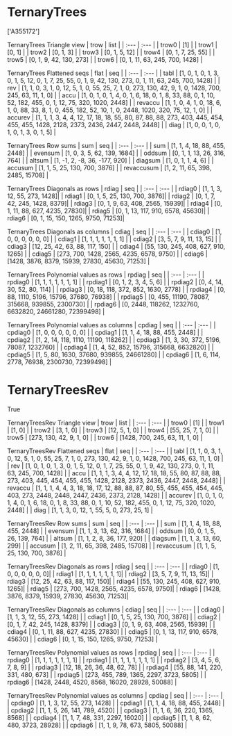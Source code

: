 # TernaryTrees
['A355172']

TernaryTrees Triangle view
| trow  |  list  |
| :---  |  :---  |
| trow0 | [1] |
| trow1 | [0, 1] |
| trow2 | [0, 1, 3] |
| trow3 | [0, 1, 5, 12] |
| trow4 | [0, 1, 7, 25, 55] |
| trow5 | [0, 1, 9, 42, 130, 273] |
| trow6 | [0, 1, 11, 63, 245, 700, 1428] |

TernaryTrees Flattened seqs
| flat      |   seq  |
| :---      |  :---  |
| tabl     | [1, 0, 1, 0, 1, 3, 0, 1, 5, 12, 0, 1, 7, 25, 55, 0, 1, 9, 42, 130, 273, 0, 1, 11, 63, 245, 700, 1428] |
| rev      | [1, 1, 0, 3, 1, 0, 12, 5, 1, 0, 55, 25, 7, 1, 0, 273, 130, 42, 9, 1, 0, 1428, 700, 245, 63, 11, 1, 0] |
| accu     | [1, 0, 1, 0, 1, 4, 0, 1, 6, 18, 0, 1, 8, 33, 88, 0, 1, 10, 52, 182, 455, 0, 1, 12, 75, 320, 1020, 2448] |
| revaccu  | [1, 1, 0, 4, 1, 0, 18, 6, 1, 0, 88, 33, 8, 1, 0, 455, 182, 52, 10, 1, 0, 2448, 1020, 320, 75, 12, 1, 0] |
| accurev  | [1, 1, 1, 3, 4, 4, 12, 17, 18, 18, 55, 80, 87, 88, 88, 273, 403, 445, 454, 455, 455, 1428, 2128, 2373, 2436, 2447, 2448, 2448] |
| diag     | [1, 0, 0, 1, 0, 1, 0, 1, 3, 0, 1, 5] |

TernaryTrees Row sums
| sum        |   seq  |
| :---       |  :---  |
| sum       | [1, 1, 4, 18, 88, 455, 2448] |
| evensum   | [1, 0, 3, 5, 62, 139, 1684] |
| oddsum    | [0, 1, 1, 13, 26, 316, 764] |
| altsum    | [1, -1, 2, -8, 36, -177, 920] |
| diagsum   | [1, 0, 1, 1, 4, 6] |
| accusum   | [1, 1, 5, 25, 130, 700, 3876] |
| revaccusum | [1, 2, 11, 65, 398, 2485, 15708] |

TernaryTrees Diagonals as rows
| rdiag  |   seq  |
| :---   |  :---  |
| rdiag0 | [1, 1, 3, 12, 55, 273, 1428]|
| rdiag1 | [0, 1, 5, 25, 130, 700, 3876]|
| rdiag2 | [0, 1, 7, 42, 245, 1428, 8379]|
| rdiag3 | [0, 1, 9, 63, 408, 2565, 15939]|
| rdiag4 | [0, 1, 11, 88, 627, 4235, 27830]|
| rdiag5 | [0, 1, 13, 117, 910, 6578, 45630]|
| rdiag6 | [0, 1, 15, 150, 1265, 9750, 71253]|

TernaryTrees Diagonals as columns
| cdiag  |   seq  |
| :---   |  :---  |
| cdiag0 | [1, 0, 0, 0, 0, 0, 0] |
| cdiag1 | [1, 1, 1, 1, 1, 1, 1] |
| cdiag2 | [3, 5, 7, 9, 11, 13, 15] |
| cdiag3 | [12, 25, 42, 63, 88, 117, 150] |
| cdiag4 | [55, 130, 245, 408, 627, 910, 1265] |
| cdiag5 | [273, 700, 1428, 2565, 4235, 6578, 9750] |
| cdiag6 | [1428, 3876, 8379, 15939, 27830, 45630, 71253] |

TernaryTrees Polynomial values as rows
| rpdiag  |   seq  |
| :---    |  :---  |
| rpdiag0 | [1, 1, 1, 1, 1, 1, 1] |
| rpdiag1 | [0, 1, 2, 3, 4, 5, 6] |
| rpdiag2 | [0, 4, 14, 30, 52, 80, 114] |
| rpdiag3 | [0, 18, 118, 372, 852, 1630, 2778] |
| rpdiag4 | [0, 88, 1110, 5196, 15796, 37680, 76938] |
| rpdiag5 | [0, 455, 11190, 78087, 315668, 939855, 2300730] |
| rpdiag6 | [0, 2448, 118262, 1232760, 6632820, 24661280, 72399498] |

TernaryTrees Polynomial values as columns
| cpdiag  |   seq  |
| :---    |  :---  |
| cpdiag0 | [1, 0, 0, 0, 0, 0, 0] |
| cpdiag1 | [1, 1, 4, 18, 88, 455, 2448] |
| cpdiag2 | [1, 2, 14, 118, 1110, 11190, 118262] |
| cpdiag3 | [1, 3, 30, 372, 5196, 78087, 1232760] |
| cpdiag4 | [1, 4, 52, 852, 15796, 315668, 6632820] |
| cpdiag5 | [1, 5, 80, 1630, 37680, 939855, 24661280] |
| cpdiag6 | [1, 6, 114, 2778, 76938, 2300730, 72399498] |

# TernaryTreesRev
True

TernaryTreesRev Triangle view
| trow  |  list  |
| :---  |  :---  |
| trow0 | [1] |
| trow1 | [1, 0] |
| trow2 | [3, 1, 0] |
| trow3 | [12, 5, 1, 0] |
| trow4 | [55, 25, 7, 1, 0] |
| trow5 | [273, 130, 42, 9, 1, 0] |
| trow6 | [1428, 700, 245, 63, 11, 1, 0] |

TernaryTreesRev Flattened seqs
| flat      |   seq  |
| :---      |  :---  |
| tabl     | [1, 1, 0, 3, 1, 0, 12, 5, 1, 0, 55, 25, 7, 1, 0, 273, 130, 42, 9, 1, 0, 1428, 700, 245, 63, 11, 1, 0] |
| rev      | [1, 0, 1, 0, 1, 3, 0, 1, 5, 12, 0, 1, 7, 25, 55, 0, 1, 9, 42, 130, 273, 0, 1, 11, 63, 245, 700, 1428] |
| accu     | [1, 1, 1, 3, 4, 4, 12, 17, 18, 18, 55, 80, 87, 88, 88, 273, 403, 445, 454, 455, 455, 1428, 2128, 2373, 2436, 2447, 2448, 2448] |
| revaccu  | [1, 1, 1, 4, 4, 3, 18, 18, 17, 12, 88, 88, 87, 80, 55, 455, 455, 454, 445, 403, 273, 2448, 2448, 2447, 2436, 2373, 2128, 1428] |
| accurev  | [1, 0, 1, 0, 1, 4, 0, 1, 6, 18, 0, 1, 8, 33, 88, 0, 1, 10, 52, 182, 455, 0, 1, 12, 75, 320, 1020, 2448] |
| diag     | [1, 1, 3, 0, 12, 1, 55, 5, 0, 273, 25, 1] |

TernaryTreesRev Row sums
| sum        |   seq  |
| :---       |  :---  |
| sum       | [1, 1, 4, 18, 88, 455, 2448] |
| evensum   | [1, 1, 3, 13, 62, 316, 1684] |
| oddsum    | [0, 0, 1, 5, 26, 139, 764] |
| altsum    | [1, 1, 2, 8, 36, 177, 920] |
| diagsum   | [1, 1, 3, 13, 60, 299] |
| accusum   | [1, 2, 11, 65, 398, 2485, 15708] |
| revaccusum | [1, 1, 5, 25, 130, 700, 3876] |

TernaryTreesRev Diagonals as rows
| rdiag  |   seq  |
| :---   |  :---  |
| rdiag0 | [1, 0, 0, 0, 0, 0, 0]|
| rdiag1 | [1, 1, 1, 1, 1, 1, 1]|
| rdiag2 | [3, 5, 7, 9, 11, 13, 15]|
| rdiag3 | [12, 25, 42, 63, 88, 117, 150]|
| rdiag4 | [55, 130, 245, 408, 627, 910, 1265]|
| rdiag5 | [273, 700, 1428, 2565, 4235, 6578, 9750]|
| rdiag6 | [1428, 3876, 8379, 15939, 27830, 45630, 71253]|

TernaryTreesRev Diagonals as columns
| cdiag  |   seq  |
| :---   |  :---  |
| cdiag0 | [1, 1, 3, 12, 55, 273, 1428] |
| cdiag1 | [0, 1, 5, 25, 130, 700, 3876] |
| cdiag2 | [0, 1, 7, 42, 245, 1428, 8379] |
| cdiag3 | [0, 1, 9, 63, 408, 2565, 15939] |
| cdiag4 | [0, 1, 11, 88, 627, 4235, 27830] |
| cdiag5 | [0, 1, 13, 117, 910, 6578, 45630] |
| cdiag6 | [0, 1, 15, 150, 1265, 9750, 71253] |

TernaryTreesRev Polynomial values as rows
| rpdiag  |   seq  |
| :---    |  :---  |
| rpdiag0 | [1, 1, 1, 1, 1, 1, 1] |
| rpdiag1 | [1, 1, 1, 1, 1, 1, 1] |
| rpdiag2 | [3, 4, 5, 6, 7, 8, 9] |
| rpdiag3 | [12, 18, 26, 36, 48, 62, 78] |
| rpdiag4 | [55, 88, 141, 220, 331, 480, 673] |
| rpdiag5 | [273, 455, 789, 1365, 2297, 3723, 5805] |
| rpdiag6 | [1428, 2448, 4520, 8568, 16020, 28928, 50088] |

TernaryTreesRev Polynomial values as columns
| cpdiag  |   seq  |
| :---    |  :---  |
| cpdiag0 | [1, 1, 3, 12, 55, 273, 1428] |
| cpdiag1 | [1, 1, 4, 18, 88, 455, 2448] |
| cpdiag2 | [1, 1, 5, 26, 141, 789, 4520] |
| cpdiag3 | [1, 1, 6, 36, 220, 1365, 8568] |
| cpdiag4 | [1, 1, 7, 48, 331, 2297, 16020] |
| cpdiag5 | [1, 1, 8, 62, 480, 3723, 28928] |
| cpdiag6 | [1, 1, 9, 78, 673, 5805, 50088] |

